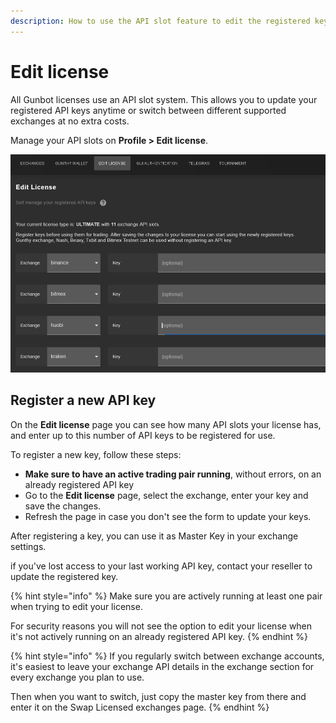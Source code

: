 ```yaml
---
description: How to use the API slot feature to edit the registered keys in your license.
---
```


# Edit license

All Gunbot licenses use an API slot system. This allows you to update your registered API keys anytime or switch between different supported exchanges at no extra costs.

Manage your API slots on **Profile &gt; Edit license**.

![](../../.gitbook/assets/image%20%28121%29.png)

## Register a new API key

On the **Edit license** page you can see how many API slots your license has, and enter up to this number of API keys to be registered for use.

To register a new key, follow these steps:

* **Make sure to have an active trading pair running**, without errors, on an already registered API key
* Go to the **Edit license** page, select the exchange, enter your key and save the changes.
* Refresh the page in case you don't see the form to update your keys.

After registering a key, you can use it as Master Key in your exchange settings.

if you've lost access to your last working API key, contact your reseller to update the registered key.

{% hint style="info" %}
Make sure you are actively running at least one pair when trying to edit your license.

For security reasons you will not see the option to edit your license when it's not actively running on an already registered API key.
{% endhint %}

{% hint style="info" %}
If you regularly switch between exchange accounts, it's easiest to leave your exchange API details in the exchange section for every exchange you plan to use.

Then when you want to switch, just copy the master key from there and enter it on the Swap Licensed exchanges page.
{% endhint %}

